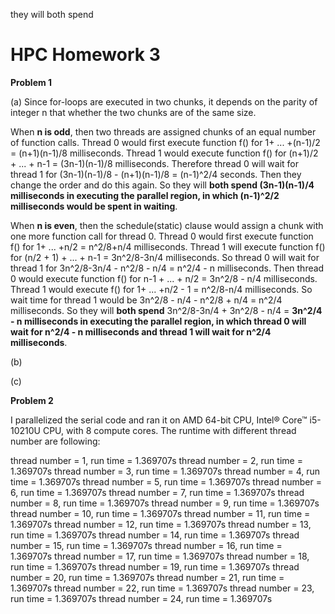 they will both spend

# HPC Homework 3

**Problem 1**

(a) Since for-loops are executed in two chunks, it depends on the parity of integer n that whether the two chunks are of the same size.

When **n is odd**, then two threads are assigned chunks of an equal number of function calls. Thread 0 would first execute function f() for  1+ ... +(n-1)/2  = (n+1)(n-1)/8 milliseconds. Thread 1 would execute function f() for (n+1)/2 + ... + n-1 = (3n-1)(n-1)/8 milliseconds. Therefore thread 0 will wait for thread 1 for (3n-1)(n-1)/8 - (n+1)(n-1)/8 = (n-1)^2/4 seconds. Then they change the order and do this again. So they will **both spend (3n-1)(n-1)/4 milliseconds in executing the parallel region, in which (n-1)^2/2** **milliseconds would be spent in waiting**.

When **n is even**, then the schedule(static) clause would assign a chunk with one more function call for thread 0. Thread 0 would first execute function f() for  1+ ... +n/2  = n^2/8+n/4 milliseconds. Thread 1 will execute function f() for  (n/2 + 1) + ... + n-1  = 3n^2/8-3n/4 milliseconds. So thread 0 will wait for thread 1 for 3n^2/8-3n/4 - n^2/8 - n/4 = n^2/4 - n milliseconds. Then thread 0 would execute function f() for n-1 + ... + n/2 = 3n^2/8 - n/4 milliseconds. Thread 1 would execute f() for 1+ ... +n/2 - 1 = n^2/8-n/4 milliseconds. So wait time for thread 1 would be 3n^2/8 - n/4 - n^2/8 + n/4 = n^2/4 milliseconds. So they will **both spend** 3n^2/8-3n/4 + 3n^2/8 - n/4 = **3n^2/4 - n milliseconds in executing the parallel region, in which thread 0 will wait for n^2/4 - n milliseconds and thread 1 will wait for n^2/4** **milliseconds**.

(b)

(c)


**Problem 2**

I parallelized the serial code and ran it on AMD 64-bit CPU, Intel® Core™ i5-10210U CPU, with 8 compute cores. The runtime with different thread number are following:

thread number = 1, run time = 1.369707s
thread number = 2, run time = 1.369707s
thread number = 3, run time = 1.369707s
thread number = 4, run time = 1.369707s
thread number = 5, run time = 1.369707s
thread number = 6, run time = 1.369707s
thread number = 7, run time = 1.369707s
thread number = 8, run time = 1.369707s
thread number = 9, run time = 1.369707s
thread number = 10, run time = 1.369707s
thread number = 11, run time = 1.369707s
thread number = 12, run time = 1.369707s
thread number = 13, run time = 1.369707s
thread number = 14, run time = 1.369707s
thread number = 15, run time = 1.369707s
thread number = 16, run time = 1.369707s
thread number = 17, run time = 1.369707s
thread number = 18, run time = 1.369707s
thread number = 19, run time = 1.369707s
thread number = 20, run time = 1.369707s
thread number = 21, run time = 1.369707s
thread number = 22, run time = 1.369707s
thread number = 23, run time = 1.369707s
thread number = 24, run time = 1.369707s
